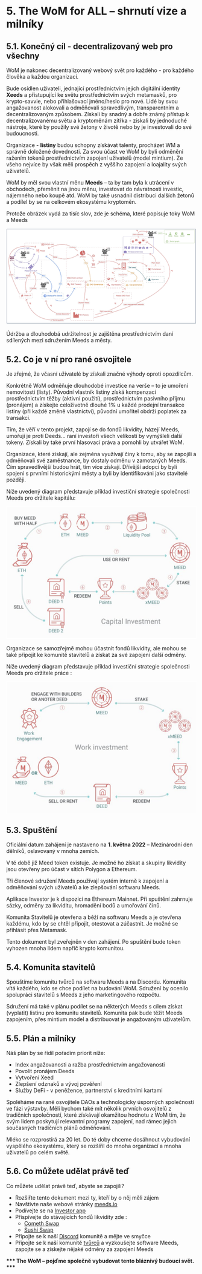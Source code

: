 # 5. The WoM for ALL – shrnutí vize a milníky

## 5.1. Konečný cíl - decentralizovaný web pro všechny

WoM je nakonec decentralizovaný webový svět pro každého - pro každého člověka a každou organizaci.

Bude osídlen uživateli, jednající prostřednictvím jejich digitální identity **Xeeds** a přistupující ke světu prostřednictvím svých metamasků, pro krypto-savvie, nebo přihlašovací jméno/heslo pro nové. Lidé by svou angažovanost alokovali a odměňovali spravedlivým, transparentním a decentralizovaným způsobem. Získali by snadný a dobře známý přístup k decentralizovanému světu a kryptoměnám zítřka - získali by jednoduché nástroje, které by použily své žetony v životě nebo by je investovali do své budoucnosti.

Organizace - **listiny** budou schopny získávat talenty, procházet WM a správně doložené dovednosti. Za svou účast ve WoM by byli odměněni ražením tokenů prostřednictvím zapojení uživatelů (model mintium). Ze všeho nejvíce by však měli prospěch z vyššího zapojení a loajality svých uživatelů.

WoM by měl svou vlastní měnu **Meeds** – ta by tam byla k utrácení v obchodech, přeměnit na jinou měnu, investovat do návratnosti investic, nájemného nebo koupě atd. WoM by také usnadnil distribuci dalších žetonů a podílel by se na celkovém ekosystému kryptoměn.

Protože obrázek vydá za tisíc slov, zde je schéma, které popisuje toky WoM a Meeds

![WoM a Meeds toky](en/img/wom-flows.png)

Údržba a dlouhodobá udržitelnost je zajištěna prostřednictvím daní sdílených mezi sdružením Meeds a městy.

## 5.2. Co je v ní pro rané osvojitele

Je zřejmé, že včasní uživatelé by získali značné výhody oproti opozdilcům.

Konkrétně WoM odměňuje dlouhodobé investice na verše – to je umoření nemovitosti (listy). Původní vlastník listiny získá kompenzaci prostřednictvím těžby (aktivní použití), prostřednictvím pasivního příjmu (pronájem) a získejte celoživotně dlouhé 1% u každé prodejní transakce listiny (při každé změně vlastnictví), původní umořitel obdrží poplatek za transakci.

Tím, že věří v tento projekt, zapojí se do fondů likvidity, házejí Meeds, umořují je proti Deeds... raní investoři všech velikostí by vymýšleli další tokeny. Získali by také první hlasovací práva a pomohli by utvářet WoM.

Organizace, které získají, ale zejména využívají činy k tomu, aby se zapojili a odměňovali své zaměstnance, by dostaly odměnu v zamotaných Meeds. Čím spravedlivější budou hrát, tím více získají. Dřívější adopci by byli spojeni s prvními historickými městy a byli by identifikováni jako stavitelé později.

Níže uvedený diagram představuje příklad investiční strategie společnosti Meeds pro držitele kapitálu:

![Investiční strategie Meeds pro držitele kapitálu](en/img/invest-capital.png)

Organizace se samozřejmě mohou účastnit fondů likvidity, ale mohou se také připojit ke komunitě stavitelů a získat za své zapojení další odměny.

Níže uvedený diagram představuje příklad investiční strategie společnosti Meeds pro držitele práce :

![Investiční strategie Meeds pro držitele práce](en/img/invest-work.png)

## 5.3. Spuštění

Oficiální datum zahájení je nastaveno na **1. května 2022** – Mezinárodní den dělníků, oslavovaný v mnoha zemích.

V té době již Meed token existuje. Je možné ho získat a skupiny likvidity jsou otevřeny pro účast v sítích Polygon a Ethereum.

Tři členové sdružení Meeds používají systém interně k zapojení a odměňování svých uživatelů a ke zlepšování softwaru Meeds.

Aplikace Investor je k dispozici na Ethereum Mainnet. Při spuštění zahrnuje sázky, odměny za likviditu, hromadění bodů a umořování činů.

Komunita Stavitelů je otevřena a běží na softwaru Meeds a je otevřena každému, kdo by se chtěl připojit, otestovat a zúčastnit. Je možné se přihlásit přes Metamask.

Tento dokument byl zveřejněn v den zahájení. Po spuštění bude token vyhozen mnoha lidem napříč krypto komunitou.

## 5.4. Komunita stavitelů

Spouštíme komunitu tvůrců na softwaru Meeds a na Discordu. Komunita vítá každého, kdo se chce podílet na budování WoM. Sdružení by ocenilo spolupráci stavitelů s Meeds z jeho marketingového rozpočtu.

Sdružení má také v plánu podílet se na některých Meeds s cílem získat (vyplatit) listinu pro komunitu stavitelů. Komunita pak bude těžit Meeds zapojením, přes mintium model a distribuovat je angažovaným uživatelům.

## 5.5. Plán a milníky

Náš plán by se řídil pořadím priorit níže:

- Index angažovanosti a ražba prostřednictvím angažovanosti
- Povolit pronájem Deeds
- Vytvoření Xeed
- Zlepšení odznaků a vývoj pověření
- Služby DeFi - v peněžence, partnerství s kreditními kartami

Spoléháme na rané osvojitele DAOs a technologicky úsporných společností ve fázi výstavby. Měli bychom také mít několik prvních osvojitelů z tradičních společností, které získávají okamžitou hodnotu z WoM tím, že svým lidem poskytují relevantní programy zapojení, nad rámec jejich současných tradičních plánů odměňování.

Mléko se rozprostírá za 20 let. Do té doby chceme dosáhnout vybudování vyspělého ekosystému, který se rozšířil do mnoha organizací a mnoha uživatelů po celém světě.

## 5.6. Co můžete udělat právě teď

Co můžete udělat právě teď, abyste se zapojili?

- Rozšiřte tento dokument mezi ty, kteří by o něj měli zájem
- Navštivte naše webové stránky [meeds.io](https://www.meeds.io/)
- Podívejte se na [Investor app](https://meeds.io/investors)
- Přispívejte do stávajících fondů likvidity zde :
  - [Cometh Swap](https://swap.cometh.io/)
  - [Sushi Swap](https://sushi.com)
- Připojte se k naší [Discord](https://discord.com/invite/hAuADSq3) komunitě a mějte ve smyčce
- Připojte se k naší komunitě [tvůrců](https://meeds.io/builders) a vyzkoušejte software Meeds, zapojte se a získejte nějaké odměny za zapojení Meeds

**\*\*\* The WoM – pojďme společně vybudovat tento bláznivý budoucí svět. \*\*\***
